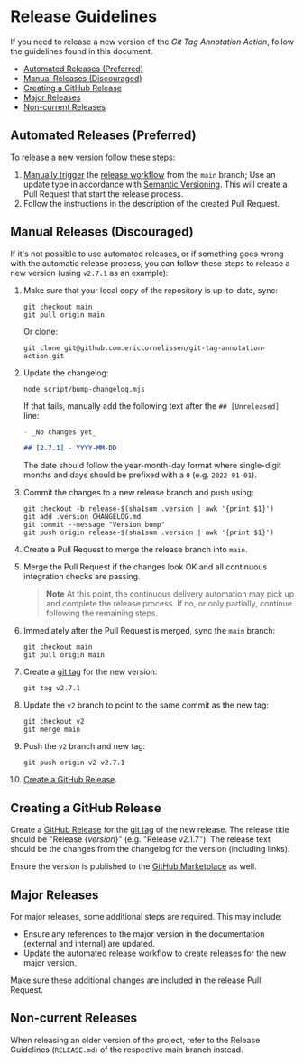 # Release Guidelines

If you need to release a new version of the _Git Tag Annotation Action_, follow
the guidelines found in this document.

- [Automated Releases (Preferred)](#automated-releases-preferred)
- [Manual Releases (Discouraged)](#manual-releases-discouraged)
- [Creating a GitHub Release](#creating-a-github-release)
- [Major Releases](#major-releases)
- [Non-current Releases](#non-current-releases)

## Automated Releases (Preferred)

To release a new version follow these steps:

1. [Manually trigger] the [release workflow] from the `main` branch; Use an
   update type in accordance with [Semantic Versioning]. This will create a Pull
   Request that start the release process.
1. Follow the instructions in the description of the created Pull Request.

## Manual Releases (Discouraged)

If it's not possible to use automated releases, or if something goes wrong with
the automatic release process, you can follow these steps to release a new
version (using `v2.7.1` as an example):

1. Make sure that your local copy of the repository is up-to-date, sync:

   ```shell
   git checkout main
   git pull origin main
   ```

   Or clone:

   ```shell
   git clone git@github.com:ericcornelissen/git-tag-annotation-action.git
   ```

1. Update the changelog:

   ```shell
   node script/bump-changelog.mjs
   ```

   If that fails, manually add the following text after the `## [Unreleased]`
   line:

   ```markdown
   - _No changes yet_

   ## [2.7.1] - YYYY-MM-DD
   ```

   The date should follow the year-month-day format where single-digit months
   and days should be prefixed with a `0` (e.g. `2022-01-01`).

1. Commit the changes to a new release branch and push using:

   ```shell
   git checkout -b release-$(sha1sum .version | awk '{print $1}')
   git add .version CHANGELOG.md
   git commit --message "Version bump"
   git push origin release-$(sha1sum .version | awk '{print $1}')
   ```

1. Create a Pull Request to merge the release branch into `main`.

1. Merge the Pull Request if the changes look OK and all continuous integration
   checks are passing.

   > **Note** At this point, the continuous delivery automation may pick up and
   > complete the release process. If no, or only partially, continue following
   > the remaining steps.

1. Immediately after the Pull Request is merged, sync the `main` branch:

   ```shell
   git checkout main
   git pull origin main
   ```

1. Create a [git tag] for the new version:

   ```shell
   git tag v2.7.1
   ```

1. Update the `v2` branch to point to the same commit as the new tag:

   ```shell
   git checkout v2
   git merge main
   ```

1. Push the `v2` branch and new tag:

   ```shell
   git push origin v2 v2.7.1
   ```

1. [Create a GitHub Release](#creating-a-github-release).

## Creating a GitHub Release

Create a [GitHub Release] for the [git tag] of the new release. The release
title should be "Release {_version_}" (e.g. "Release v2.1.7"). The release text
should be the changes from the changelog for the version (including links).

Ensure the version is published to the [GitHub Marketplace] as well.

## Major Releases

For major releases, some additional steps are required. This may include:

- Ensure any references to the major version in the documentation (external and
  internal) are updated.
- Update the automated release workflow to create releases for the new major
  version.

Make sure these additional changes are included in the release Pull Request.

## Non-current Releases

When releasing an older version of the project, refer to the Release Guidelines
(`RELEASE.md`) of the respective main branch instead.

[git tag]: https://git-scm.com/book/en/v2/Git-Basics-Tagging
[github marketplace]: https://github.com/marketplace
[github release]: https://docs.github.com/en/repositories/releasing-projects-on-github/managing-releases-in-a-repository
[manually trigger]: https://docs.github.com/en/actions/managing-workflow-runs/manually-running-a-workflow
[release workflow]: ./.github/workflows/release.yml
[semantic versioning]: https://semver.org/spec/v2.0.0.html
